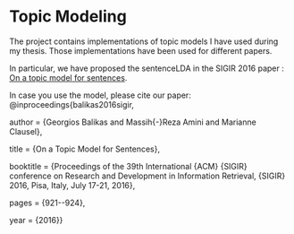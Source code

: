 # Topic Modeling

The project contains implementations of topic models I have used during my thesis. 
Those implementations have been used for different papers. 


In particular, we have proposed the sentenceLDA in the SIGIR 2016 paper :
 [On a topic model for sentences](https://arxiv.org/pdf/1606.00253v1.pdf).

In case you use the model, please cite our paper:
@inproceedings{balikas2016sigir,

  author    = {Georgios Balikas and Massih{-}Reza Amini and    Marianne Clausel},
  
  title     = {On a Topic Model for Sentences},
  
  booktitle = {Proceedings of the 39th International {ACM} {SIGIR} conference on    Research and Development in Information Retrieval, {SIGIR} 2016, Pisa, Italy, July 17-21, 2016},
  
  pages     = {921--924},
  
  year      = {2016}}
